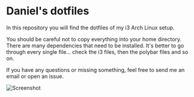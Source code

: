 # Daniel's dotfiles

In this repository you will find the dotfiles of my i3 Arch Linux setup.

You should be careful not to copy everything into your home directory.
There are many dependencies that need to be installed.
It's better to go through every single file... check the i3 files, then the polybar files and so on.

If you have any questions or missing something, feel free to send me an email or open an issue.

![Screenshot](https://raw.githubusercontent.com/danielgolf/dotfiles-linux/master/misc/screenshot.jpg)
